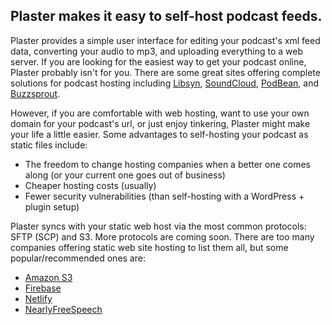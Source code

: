 ## Plaster makes it easy to self-host podcast feeds.

Plaster provides a simple user interface for editing your podcast's xml feed data, converting your audio to mp3, and uploading everything to a web server. If you are looking for the easiest way to get your podcast online, Plaster probably isn't for you. There are some great sites offering complete solutions for podcast hosting including [Libsyn](https://www.libsyn.com/), [SoundCloud](https://soundcloud.com/for/podcasting), [PodBean](https://www.podbean.com/), and [Buzzsprout](https://www.buzzsprout.com/).

However, if you are comfortable with web hosting, want to use your own domain for your podcast's url, or just enjoy tinkering, Plaster might make your life a little easier. Some advantages to self-hosting your podcast as static files include:

- The freedom to change hosting companies when a better one comes along (or your current one goes out of business)
- Cheaper hosting costs (usually)
- Fewer security vulnerabilities (than self-hosting with a WordPress + plugin setup)

Plaster syncs with your static web host via the most common protocols: SFTP (SCP) and S3. More protocols are coming soon. There are too many companies offering static web site hosting to list them all, but some popular/recommended ones are:

- [Amazon S3](http://docs.aws.amazon.com/gettingstarted/latest/swh/website-hosting-intro.html)
- [Firebase](https://firebase.google.com/docs/hosting/)
- [Netlify](https://www.netlify.com/)
- [NearlyFreeSpeech](https://www.nearlyfreespeech.net/services/hosting)
